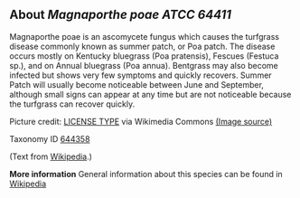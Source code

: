 **About *Magnaporthe poae ATCC 64411***
-------------------------
Magnaporthe poae is an ascomycete fungus which causes the turfgrass 
disease commonly known as summer patch, or Poa patch. The disease 
occurs mostly on Kentucky bluegrass (Poa pratensis), Fescues (Festuca 
sp.), and on Annual bluegrass (Poa annua). Bentgrass may also become 
infected but shows very few symptoms and quickly recovers. Summer 
Patch will usually become noticeable between June and September, 
although small signs can appear at any time but are not noticeable 
because the turfgrass can recover quickly.


Picture credit: [LICENSE TYPE]() via Wikimedia Commons [(Image source)]()

Taxonomy ID [644358](https://www.uniprot.org/taxonomy/644358)

(Text from [Wikipedia](https://en.wikipedia.org/).)

**More information**
General information about this species can be found in [Wikipedia](https://en.wikipedia.org/wiki/Magnaporthe_poae)
